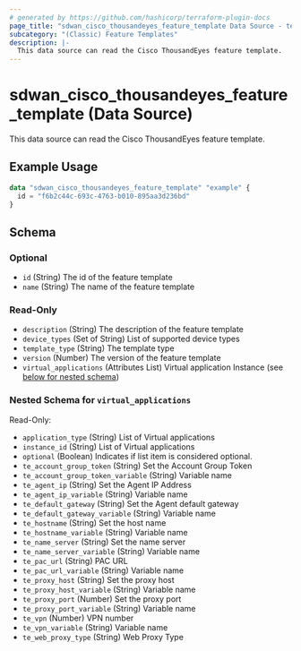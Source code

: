 ```yaml
---
# generated by https://github.com/hashicorp/terraform-plugin-docs
page_title: "sdwan_cisco_thousandeyes_feature_template Data Source - terraform-provider-sdwan"
subcategory: "(Classic) Feature Templates"
description: |-
  This data source can read the Cisco ThousandEyes feature template.
---
```


# sdwan_cisco_thousandeyes_feature_template (Data Source)

This data source can read the Cisco ThousandEyes feature template.

## Example Usage

```terraform
data "sdwan_cisco_thousandeyes_feature_template" "example" {
  id = "f6b2c44c-693c-4763-b010-895aa3d236bd"
}
```

<!-- schema generated by tfplugindocs -->
## Schema

### Optional

- `id` (String) The id of the feature template
- `name` (String) The name of the feature template

### Read-Only

- `description` (String) The description of the feature template
- `device_types` (Set of String) List of supported device types
- `template_type` (String) The template type
- `version` (Number) The version of the feature template
- `virtual_applications` (Attributes List) Virtual application Instance (see [below for nested schema](#nestedatt--virtual_applications))

<a id="nestedatt--virtual_applications"></a>
### Nested Schema for `virtual_applications`

Read-Only:

- `application_type` (String) List of Virtual applications
- `instance_id` (String) List of Virtual applications
- `optional` (Boolean) Indicates if list item is considered optional.
- `te_account_group_token` (String) Set the Account Group Token
- `te_account_group_token_variable` (String) Variable name
- `te_agent_ip` (String) Set the Agent IP Address
- `te_agent_ip_variable` (String) Variable name
- `te_default_gateway` (String) Set the Agent default gateway
- `te_default_gateway_variable` (String) Variable name
- `te_hostname` (String) Set the host name
- `te_hostname_variable` (String) Variable name
- `te_name_server` (String) Set the name server
- `te_name_server_variable` (String) Variable name
- `te_pac_url` (String) PAC URL
- `te_pac_url_variable` (String) Variable name
- `te_proxy_host` (String) Set the proxy host
- `te_proxy_host_variable` (String) Variable name
- `te_proxy_port` (Number) Set the proxy port
- `te_proxy_port_variable` (String) Variable name
- `te_vpn` (Number) VPN number
- `te_vpn_variable` (String) Variable name
- `te_web_proxy_type` (String) Web Proxy Type
